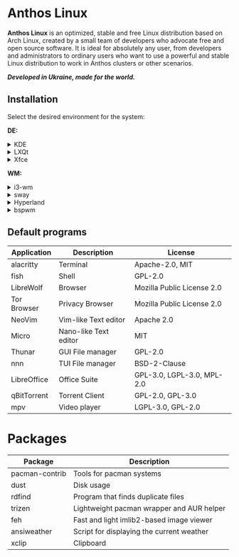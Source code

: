 # Anthos Linux

**Anthos Linux** is an optimized, stable and free Linux distribution based on Arch Linux, created by a small team of developers who advocate free and open source software. It is ideal for absolutely any user, from developers and administrators to ordinary users who want to use a powerful and stable Linux distribution to work in Anthos clusters or other scenarios.

**_Developed in Ukraine, made for the world._**

</div>

## Installation

Select the desired environment for the system:

**DE:**
   <details>
   <summary>KDE</summary>
    soon
   </details>

   <details>
   <summary>LXQt</summary>
   soon
   </details>

   <details>
   <summary>Xfce</summary>
   soon
   </details>

   **WM:**

   <details>
   <summary>i3-wm</summary>
   soon
   </details>

   <details>
   <summary>sway</summary>
   soon
   </details>

   <details>
   <summary>Hyperland</summary>
   soon
   </details>

   <details>
   <summary>bspwm</summary>
   soon
   </details>

## Default programs

| Application           | Description                                  | License                    |
| --------------------- | -------------------------------------------- | -------------------------- |
| alacritty             | Terminal                                     | Apache-2.0, MIT            |
| fish                  | Shell                                        | GPL-2.0                    |
| LibreWolf             | Browser                                      | Mozilla Public License 2.0 |
| Tor Browser           | Privacy Browser                              | Mozilla Public License 2.0 |
| NeoVim                | Vim-like Text editor                         | Apache 2.0                 |
| Micro                 | Nano-like Text editor                        | MIT                        |
| Thunar                | GUI File manager                             | GPL-2.0                    |
| nnn                   | TUI File manager                             | BSD-2-Clause               |
| LibreOffice           | Office Suite                                 | GPL-3.0, LGPL-3.0, MPL-2.0 |
| qBitTorrent           | Torrent Client                               | GPL-2.0, GPL-3.0           |
| mpv                   | Video player                                 | LGPL-3.0, GPL-2.0          |

# Packages

| Package               | Description                                  | 
| --------------------- | -------------------------------------------- |
| pacman-contrib        | Tools for pacman systems                     | 
| dust                  | Disk usage                                   | 
| rdfind                | Program that finds duplicate files           |
| trizen                | Lightweight pacman wrapper and AUR helper    | 
| feh                   | Fast and light imlib2-based image viewer     |
| ansiweather           | Script for displaying the current weather    |
| xclip                 | Clipboard                                    |
